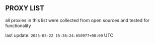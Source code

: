 ## PROXY LIST

all proxies in this list were collected from open sources and tested for functionality

last update: `2025-03-22 15:36:24.650977+00:00` UTC